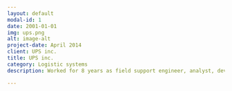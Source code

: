 ```yaml
---
layout: default
modal-id: 1
date: 2001-01-01
img: ups.png
alt: image-alt
project-date: April 2014
client: UPS inc.
title: UPS inc.
category: Logistic systems
description: Worked for 8 years as field support engineer, analyst, developer and software architect on in-house developed logistics systems using the jvm. After it was time for a new step in my career I was presented with an award. <img src="img/awards/ups.png" class="img-responsive" alt="ups award">

---
```

